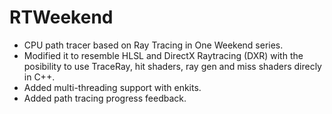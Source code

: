 # RTWeekend
* CPU path tracer based on Ray Tracing in One Weekend series.
* Modified it to resemble HLSL and DirectX Raytracing (DXR) with the posibility to use TraceRay, hit shaders, ray gen and miss shaders direcly in C++.
* Added multi-threading support with enkits.
* Added path tracing progress feedback.
